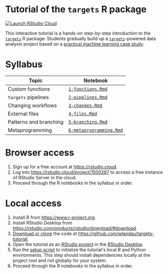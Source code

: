 
# Tutorial of the `targets` R package

[![Launch RStudio Cloud](https://img.shields.io/badge/RStudio-Cloud-blue)](https://rstudio.cloud/project/1500267)

This interactive tutorial is a hands-on step-by-step introduction to the [`targets`](https://github.com/wlandau/targets) R package. Students gradually build up a [`targets`](https://github.com/wlandau/targets)-powered data analysis project based on a [practical machine learning case study](https://blogs.rstudio.com/ai/posts/2018-01-11-keras-customer-churn/).

# Syllabus

Topic | Notebook
---|---
Custom functions | [`1-functions.Rmd`](https://github.com/wlandau/targets-tutorial/blob/master/1-functions.Rmd)
`targets` pipelines | [`2-pipelines.Rmd`](https://github.com/wlandau/targets-tutorial/blob/master/2-pipelines.Rmd)
Changing workflows | [`3-changes.Rmd`](https://github.com/wlandau/targets-tutorial/blob/master/3-changes.Rmd)
External files | [`4-files.Rmd`](https://github.com/wlandau/targets-tutorial/blob/master/4-files.Rmd)
Patterns and branching | [`5-branching.Rmd`](https://github.com/wlandau/targets-tutorial/blob/master/5-branching.Rmd)
Metaprogramming | [`6-metaprogramming.Rmd`](https://github.com/wlandau/targets-tutorial/blob/master/6-metaprogramming.Rmd)

# Browser access

1. Sign up for a free account at <https://rstudio.cloud>.
1. Log into <https://rstudio.cloud/project/1500267> to access a free instance of RStudio Server in the cloud.
1. Proceed through the R notebooks in the syllabus in order.

# Local access

1. Install R from <https://www.r-project.org>.
1. Install RStudio Desktop from <https://rstudio.com/products/rstudio/download/#download>.
1. [Download or clone](https://docs.github.com/en/github/creating-cloning-and-archiving-repositories/cloning-a-repository) the code at <https://github.com/wlandau/targets-tutorial>.
1. Open the tutorial as an [RStudio project](https://github.com/wlandau/targets-tutorial/blob/master/targets-tutorial.Rproj) in the [RStudio Desktop](https://rstudio.com/products/rstudio/download/#download).
1. Run the [setup script](https://github.com/wlandau/targets-tutorial/blob/master/setup.R) to initialize the tutorial's local R and Python environments. This step should install dependencies locally at the project root and not globally for your system.
1. Proceed through the R notebooks in the syllabus in order.
